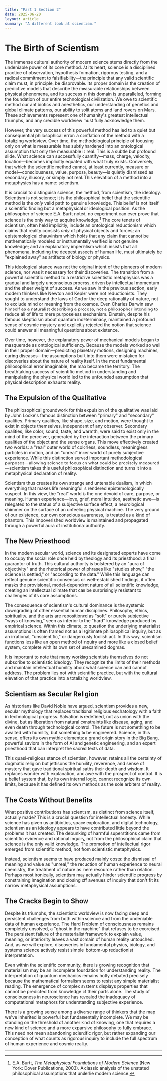 ```yaml
---
title: "Part 1 Section 2"
date: 2025-06-20
layout: article
summary: "A different look at scientism."
---
```



# The Birth of Scientism

The immense cultural authority of modern science stems directly from the undeniable power of its core method. At its heart, science is a disciplined practice of observation, hypothesis formation, rigorous testing, and a radical commitment to falsifiability—the principle that any valid scientific claim must, in principle, be disprovable. Its proper domain is the creation of predictive models that describe the measurable relationships between physical phenomena, and its success in this domain is unparalleled, forming the foundation of our entire technological civilization. We owe to scientific method our antibiotics and anesthetics, our understanding of genetics and global climate patterns, our ability to split atoms and land rovers on Mars. These achievements represent one of humanity's greatest intellectual triumphs, and any credible worldview must fully acknowledge them.

However, the very success of this powerful method has led to a quiet but consequential philosophical error: a conflation of the method with a totalizing worldview. Over time, the methodological principle of focusing only on what is measurable has subtly hardened into an ontological assumption that only the measurable is real. This is a subtle but profound slide. What science can successfully quantify—mass, charge, velocity, location—becomes implicitly equated with what truly exists. Conversely, that which the scientific method cannot, at least currently, measure or model—consciousness, value, purpose, beauty—is quietly dismissed as secondary, illusory, or simply not real. This elevation of a method into a metaphysics has a name: scientism.

It is crucial to distinguish science, the method, from scientism, the ideology. Scientism is not science; it is the philosophical belief that the scientific method is the *only* valid path to genuine knowledge. This belief is not itself a scientific finding but a metaphysical or ideological position. As the philosopher of science E.A. Burtt noted, no experiment can ever prove that science is the only way to acquire knowledge.[^1] The core tenets of scientism, often held implicitly, include an ontological reductionism which claims that reality consists *only* of physical objects and forces; an epistemological chauvinism which holds that any claim that cannot be mathematically modeled or instrumentally verified is not genuine knowledge; and an explanatory imperialism which insists that all phenomena, including the deepest aspects of human life, must ultimately be "explained away" as artifacts of biology or physics.

This ideological stance was not the original intent of the pioneers of modern science, nor was it necessary for their discoveries. The transition from a powerful scientific method to a restrictive scientistic metaphysics was a gradual and largely unconscious process, driven by intellectual momentum and the sheer weight of success. As we saw in the previous section, early modern thinkers like Newton and Kepler were not reductionists. They sought to understand the laws of God or the deep rationality of nature, not to exclude mind or meaning from the cosmos. Even Charles Darwin saw himself as a naturalist describing a process, not a philosopher intending to reduce all of life to mere purposeless mechanism. Einstein, despite his famous skepticism about quantum indeterminacy, maintained a profound sense of cosmic mystery and explicitly rejected the notion that science could answer all meaningful questions about existence.

Over time, however, the explanatory power of mechanical models began to masquerade as ontological sufficiency. Because the models worked so well in their proper domain—predicting planetary motions, designing machines, curing diseases—the assumptions built into them were mistaken for discoveries about the nature of reality itself. In the most fundamental philosophical error imaginable, the map became the territory. The breathtaking success of scientific method in understanding and manipulating the physical world led to the unfounded assumption that physical description exhausts reality.

## The Expulsion of the Qualitative

The philosophical groundwork for this expulsion of the qualitative was laid by John Locke's famous distinction between "primary" and "secondary" qualities. Primary qualities, like shape, size, and motion, were thought to exist in objects themselves, independent of any observer. Secondary qualities, like color, sound, taste, and warmth, were said to exist only in the mind of the perceiver, generated by the interaction between the primary qualities of the object and the sense organs. This move effectively created two worlds: a "real" outer world of colorless, soundless, meaningless particles in motion, and an "unreal" inner world of purely subjective experience. While this distinction served important methodological purposes—allowing science to focus on what could be precisely measured—scientism takes this useful philosophical distinction and turns it into a metaphysical declaration of reality.

Scientism thus creates its own strange and untenable dualism, in which everything that makes life meaningful is rendered epistemologically suspect. In this view, the "real" world is the one devoid of care, purpose, or meaning. Human experience—love, grief, moral intuition, aesthetic awe—is relegated to the status of a subjective surface effect, a neurological shimmer on the surface of an unfeeling physical machine. The very ground of our existence, our own conscious awareness, is treated as a kind of phantom. This impoverished worldview is maintained and propagated through a powerful aura of institutional authority.

## The New Priesthood

In the modern secular world, science and its designated experts have come to occupy the social role once held by theology and its priesthood: a final guarantor of truth. This cultural authority is bolstered by an "aura of objectivity" and the rhetorical power of phrases like "studies show," "the science is settled," or "according to the data." While this language can reflect genuine scientific consensus on well-established findings, it often masks the provisional, model-dependent nature of all scientific knowledge, creating an intellectual climate that can be surprisingly resistant to challenges of its core assumptions.

The consequence of scientism's cultural dominance is the systemic downgrading of other essential human disciplines. Philosophy, ethics, spirituality, and the arts are repositioned as "soft" or purely subjective "ways of knowing," seen as inferior to the "hard" knowledge produced by empirical science. Within this climate, to question the underlying materialist assumptions is often framed not as a legitimate philosophical inquiry, but as an irrational, "unscientific," or dangerously foolish act. In this way, scientism functions less like an open method of inquiry and more like a closed belief system, complete with its own set of unexamined dogmas.

It is important to note that many working scientists themselves do not subscribe to scientistic ideology. They recognize the limits of their methods and maintain intellectual humility about what science can and cannot address. The problem lies not with scientific practice, but with the cultural elevation of that practice into a totalizing worldview.

## Scientism as Secular Religion

As historians like David Noble have argued, scientism provides a new, secular mythology that replaces traditional religious eschatology with a faith in technological progress. Salvation is redefined, not as union with the divine, but as liberation from natural constraints like disease, aging, and even death through technological control. The future is not something to be awaited with humility, but something to be engineered. Science, in this sense, offers its own mythic elements: a grand origin story in the Big Bang, powerful saviors in the form of AI and genetic engineering, and an expert priesthood that can interpret the sacred texts of data.

This quasi-religious stance of scientism, however, retains all the certainty of dogmatic religion but jettisons the humility, reverence, and sense of mystery that gave traditional spiritual paths their depth and wisdom. It replaces wonder with explanation, and awe with the prospect of control. It is a belief system that, by its own internal logic, cannot recognize its own limits, because it has defined its own methods as the sole arbiters of reality.

## The Costs Without Benefits

What positive contributions has scientism, as distinct from science itself, actually made? This is a crucial question for intellectual honesty. While science has given us antibiotics, space exploration, and digital technology, scientism as an ideology appears to have contributed little beyond the problems it has created. The debunking of harmful superstitions came from scientific evidence and rational inquiry, not from the philosophical claim that science is the only valid knowledge. The promotion of intellectual rigor emerged from scientific method, not from scientistic metaphysics.

Instead, scientism seems to have produced mainly costs: the dismissal of meaning and value as "unreal," the reduction of human experience to neural chemistry, the treatment of nature as mere resource rather than relation. Perhaps most ironically, scientism may actually hinder scientific progress by constraining imagination and closing off avenues of inquiry that don't fit its narrow metaphysical assumptions.

## The Cracks Begin to Show

Despite its triumphs, the scientistic worldview is now facing deep and persistent challenges from both within science and from the undeniable data of human experience. The Hard Problem of consciousness remains completely unsolved, a "ghost in the machine" that refuses to be exorcised. The persistent failure of the materialist framework to explain value, meaning, or interiority leaves a vast domain of human reality untouched. And, as we will explore, discoveries in fundamental physics, biology, and systems science actively resist simple, bottom-up reductionist interpretation. 

Even within the scientific community, there is growing recognition that materialism may be an incomplete foundation for understanding reality. The interpretation of quantum mechanics remains hotly debated precisely because the mathematical formalism seems to resist any simple materialist reading. The emergence of complex systems displays properties that cannot be predicted from knowledge of their parts alone. The study of consciousness in neuroscience has revealed the inadequacy of computational metaphors for understanding subjective experience.

There is a growing sense among a diverse range of thinkers that the map we've inherited is powerful but fundamentally incomplete. We may be standing on the threshold of another kind of knowing, one that requires a new kind of science and a more expansive philosophy to fully embrace. This need not mean abandoning scientific rigor, but rather expanding our conception of what counts as rigorous inquiry to include the full spectrum of human experience and cosmic reality.

---

[^1]: E.A. Burtt, *The Metaphysical Foundations of Modern Science* (New York: Dover Publications, 2003). A classic analysis of the unstated philosophical assumptions that underlie modern science.